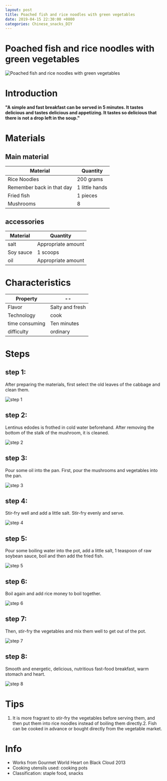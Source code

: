 ```yaml
---
layout: post
title: Poached fish and rice noodles with green vegetables
date: 2019-04-15 22:30:00 +0800
categories: Chinese_snacks_DIY
---
```


# Poached fish and rice noodles with green vegetables

![Poached fish and rice noodles with green vegetables]({{site.baseurl}}/img/425089/425089.jpg)

# Introduction

**"A simple and fast breakfast can be served in 5 minutes. It tastes delicious and tastes delicious and appetizing. It tastes so delicious that there is not a drop left in the soup."**

# Materials


## Main material

Material|Quantity
--|--
Rice Noodles|200 grams
Remember back in that day|1 little hands
Fried fish|1 pieces
Mushrooms|8

## accessories

Material|Quantity
--|--
salt|Appropriate amount
Soy sauce|1 scoops
oil|Appropriate amount

# Characteristics

Property|--
--|--
Flavor|Salty and fresh
Technology|cook
time consuming|Ten minutes
difficulty|ordinary

# Steps

## step 1:

After preparing the materials, first select the old leaves of the cabbage and clean them.

![step 1]({{site.baseurl}}/img/425089/1.jpg)

## step 2:

Lentinus edodes is frothed in cold water beforehand. After removing the bottom of the stalk of the mushroom, it is cleaned.

![step 2]({{site.baseurl}}/img/425089/2.jpg)

## step 3:

Pour some oil into the pan. First, pour the mushrooms and vegetables into the pan.

![step 3]({{site.baseurl}}/img/425089/3.jpg)

## step 4:

Stir-fry well and add a little salt. Stir-fry evenly and serve.

![step 4]({{site.baseurl}}/img/425089/4.jpg)

## step 5:

Pour some boiling water into the pot, add a little salt, 1 teaspoon of raw soybean sauce, boil and then add the fried fish.

![step 5]({{site.baseurl}}/img/425089/5.jpg)

## step 6:

Boil again and add rice money to boil together.

![step 6]({{site.baseurl}}/img/425089/6.jpg)

## step 7:

Then, stir-fry the vegetables and mix them well to get out of the pot.

![step 7]({{site.baseurl}}/img/425089/7.jpg)

## step 8:

Smooth and energetic, delicious, nutritious fast-food breakfast, warm stomach and heart.

![step 8]({{site.baseurl}}/img/425089/8.jpg)

# Tips

1. It is more fragrant to stir-fry the vegetables before serving them, and then put them into rice noodles instead of boiling them directly.2. Fish can be cooked in advance or bought directly from the vegetable market.

# Info

- Works from Gourmet World Heart on Black Cloud 2013
- Cooking utensils used: cooking pots
- Classification: staple food, snacks
